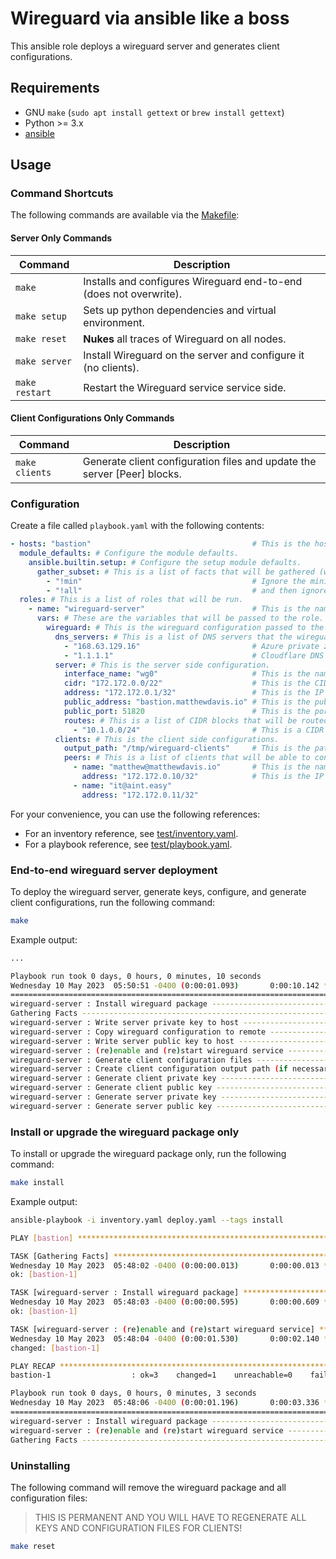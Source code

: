 # Wireguard via ansible like a boss

This ansible role deploys a wireguard server and generates client configurations.

## Requirements

- GNU `make` (`sudo apt install gettext` or `brew install gettext`)
- Python >= 3.x
- [ansible](https://docs.ansible.com/ansible/latest/installation_guide/intro_installation.html)

## Usage

### Command Shortcuts

The following commands are available via the [Makefile](Makefile):

#### Server Only Commands

| Command        | Description                                                        |
|----------------|--------------------------------------------------------------------|
| `make`         | Installs and configures Wireguard end-to-end (does not overwrite). |
| `make setup`   | Sets up python dependencies and virtual environment.               |
| `make reset`   | __Nukes__ all traces of Wireguard on all nodes.                    |
| `make server`  | Install Wireguard on the server and configure it (no clients).     |
| `make restart` | Restart the Wireguard service service side.                        |

#### Client Configurations Only Commands

| Command        | Description                                                              |
|----------------|--------------------------------------------------------------------------|
| `make clients` | Generate client configuration files and update the server [Peer] blocks. |

### Configuration

Create a file called `playbook.yaml` with the following contents:

```yaml
- hosts: "bastion"                                    # This is the host that we will be running the role on.
  module_defaults: # Configure the module defaults.
    ansible.builtin.setup: # Configure the setup module defaults.
      gather_subset: # This is a list of facts that will be gathered (we don't need this so let's speed things up).
        - "!min"                                      # Ignore the minimum facts..
        - "!all"                                      # and then ignore all remaining facts.
  roles: # This is a list of roles that will be run.
    - name: "wireguard-server"                        # This is the name of the role.
      vars: # These are the variables that will be passed to the role.
        wireguard: # This is the wireguard configuration passed to the role.
          dns_servers: # This is a list of DNS servers that the wireguard clients will use.
            - "168.63.129.16"                         # Azure private zone DNS resolver.
            - "1.1.1.1"                               # Cloudflare DNS resolver.
          server: # This is the server side configuration.
            interface_name: "wg0"                     # This is the name of the wireguard interface server side.
            cidr: "172.172.0.0/22"                    # This is the CIDR block that the wireguard server will use (/22 has the range of 172.172.0.0 - 172.172.3.255).
            address: "172.172.0.1/32"                 # This is the IP address that the wireguard server will assume.
            public_address: "bastion.matthewdavis.io" # This is the public IP address or hostname that the wireguard server is listening on.
            public_port: 51820                        # This is the port that the wireguard server will listen on.
            routes: # This is a list of CIDR blocks that will be routed through the wireguard clients.
              - "10.1.0.0/24"                         # This is a CIDR block that will be routed through the wireguard clients.
          clients: # This is the client side configurations.
            output_path: "/tmp/wireguard-clients"     # This is the path where the client config files will be written to.
            peers: # This is a list of clients that will be able to connect to the server.
              - name: "matthew@matthewdavis.io"       # This is the name of the client config file (mainly for documentation purposes).
                address: "172.172.0.10/32"            # This is the IP address that the end users wireguard client will assume.
              - name: "it@aint.easy"
                address: "172.172.0.11/32"
```

For your convenience, you can use the following references:

* For an inventory reference, see [test/inventory.yaml](test/inventory.yaml).
* For a playbook reference, see [test/playbook.yaml](test/playbook.yaml).

### End-to-end wireguard server deployment

To deploy the wireguard server, generate keys, configure, and
generate client configurations, run the following command:

```bash
make
```

Example output:

```bash
...

Playbook run took 0 days, 0 hours, 0 minutes, 10 seconds
Wednesday 10 May 2023  05:50:51 -0400 (0:00:01.093)       0:00:10.142 ********* 
=============================================================================== 
wireguard-server : Install wireguard package ---------------------------------------------------------------------- 1.54s
Gathering Facts --------------------------------------------------------------------------------------------------- 1.53s
wireguard-server : Write server private key to host --------------------------------------------------------------- 1.46s
wireguard-server : Copy wireguard configuration to remote --------------------------------------------------------- 1.24s
wireguard-server : Write server public key to host ---------------------------------------------------------------- 1.22s
wireguard-server : (re)enable and (re)start wireguard service ----------------------------------------------------- 1.09s
wireguard-server : Generate client configuration files ------------------------------------------------------------ 0.62s
wireguard-server : Create client configuration output path (if necessary) ----------------------------------------- 0.35s
wireguard-server : Generate client private key -------------------------------------------------------------------- 0.34s
wireguard-server : Generate client public key --------------------------------------------------------------------- 0.33s
wireguard-server : Generate server private key -------------------------------------------------------------------- 0.24s
wireguard-server : Generate server public key --------------------------------------------------------------------- 0.17s
```

### Install or upgrade the wireguard package only

To install or upgrade the wireguard package only, run the following command:

```bash
make install
```

Example output:

```bash
ansible-playbook -i inventory.yaml deploy.yaml --tags install

PLAY [bastion] ***********************************************************************************************************

TASK [Gathering Facts] ***************************************************************************************************
Wednesday 10 May 2023  05:48:02 -0400 (0:00:00.013)       0:00:00.013 ********* 
ok: [bastion-1]

TASK [wireguard-server : Install wireguard package] **********************************************************************
Wednesday 10 May 2023  05:48:03 -0400 (0:00:00.595)       0:00:00.609 ********* 
ok: [bastion-1]

TASK [wireguard-server : (re)enable and (re)start wireguard service] *****************************************************
Wednesday 10 May 2023  05:48:04 -0400 (0:00:01.530)       0:00:02.140 ********* 
changed: [bastion-1]

PLAY RECAP ***************************************************************************************************************
bastion-1                  : ok=3    changed=1    unreachable=0    failed=0    skipped=0    rescued=0    ignored=0   

Playbook run took 0 days, 0 hours, 0 minutes, 3 seconds
Wednesday 10 May 2023  05:48:06 -0400 (0:00:01.196)       0:00:03.336 ********* 
=============================================================================== 
wireguard-server : Install wireguard package ---------------------------------------------------------------------- 1.53s
wireguard-server : (re)enable and (re)start wireguard service ----------------------------------------------------- 1.20s
Gathering Facts --------------------------------------------------------------------------------------------------- 0.60s
```

### Uninstalling

The following command will remove the wireguard package and all configuration files:

> THIS IS PERMANENT AND YOU WILL HAVE TO REGENERATE ALL KEYS AND CONFIGURATION FILES FOR CLIENTS!

```bash
make reset
```
